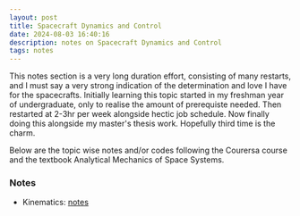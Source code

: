 ```yaml
---
layout: post
title: Spacecraft Dynamics and Control
date: 2024-08-03 16:40:16
description: notes on Spacecraft Dynamics and Control
tags: notes
---
```


This notes section is a very long duration effort, consisting of many restarts, and I must say a very strong indication of the
determination and love I have for the spacecrafts. Initially learning this topic started in my freshman year of undergraduate, only to realise the amount of prerequiste needed. Then restarted at 2-3hr per week alongside hectic job schedule. Now finally doing this alongside my master's thesis work. Hopefully third time is the charm.

Below are the topic wise notes and/or codes following the Courersa course and the textbook Analytical Mechanics of Space Systems.

### Notes

- Kinematics: [notes](https://drive.google.com/file/d/1kgS0PRBhvhhxX8ntvf_C5U4Viza0N_D1/view?usp=sharing)
